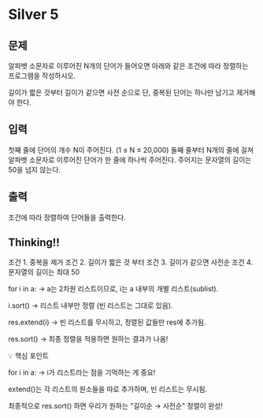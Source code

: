 # Silver 5

## 문제
알파벳 소문자로 이루어진 N개의 단어가 들어오면 아래와 같은 조건에 따라 정렬하는 프로그램을 작성하시오.

길이가 짧은 것부터
길이가 같으면 사전 순으로
단, 중복된 단어는 하나만 남기고 제거해야 한다.

## 입력
첫째 줄에 단어의 개수 N이 주어진다. (1 ≤ N ≤ 20,000) 둘째 줄부터 N개의 줄에 걸쳐 알파벳 소문자로 이루어진 단어가 한 줄에 하나씩 주어진다. 주어지는 문자열의 길이는 50을 넘지 않는다.

## 출력
조건에 따라 정렬하여 단어들을 출력한다.

## Thinking!!
조건 1. 중복을 제거 조건 2. 길이가 짧은 것 부터
조건 3. 길이가 같으면 사전순 조건 4. 문자열의 길이는 최대 50

for i in a: → a는 2차원 리스트이므로, i는 a 내부의 개별 리스트(sublist).

i.sort() → 리스트 내부만 정렬 (빈 리스트는 그대로 있음).


res.extend(i) → 빈 리스트를 무시하고, 정렬된 값들만 res에 추가됨.

res.sort() → 최종 정렬을 적용하면 원하는 결과가 나옴!

💡 핵심 포인트

for i in a: → i가 리스트라는 점을 기억하는 게 중요!

extend()는 각 리스트의 원소들을 따로 추가하며, 빈 리스트는 무시됨.

최종적으로 res.sort() 하면 우리가 원하는 "길이순 → 사전순" 정렬이 완성!